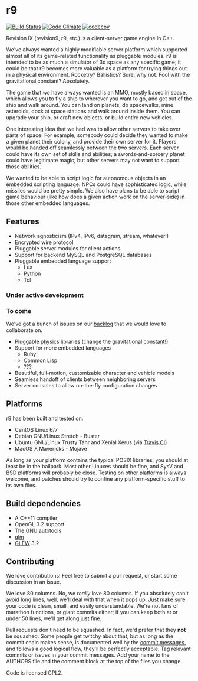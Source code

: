 # r9 #

[![Build Status](https://travis-ci.org/adminspotter/r9.svg?branch=master)](https://travis-ci.org/adminspotter/r9) [![Code Climate](https://codeclimate.com/github/adminspotter/r9/badges/gpa.svg)](https://codeclimate.com/github/adminspotter/r9) [![codecov](https://codecov.io/gh/adminspotter/r9/branch/master/graph/badge.svg)](https://codecov.io/gh/adminspotter/r9)

Revision IX (revision9, r9, etc.) is a client-server game engine in
C++.

We've always wanted a highly modifiable server platform which
supported almost all of its game-related functionality as pluggable
modules.  r9 is intended to be as much a simulator of 3d space as any
specific game; it could be that r9 becomes more valuable as a platform
for trying things out in a physical environment.  Rocketry?
Ballistics?  Sure, why not.  Fool with the gravitational constant?
Absolutely.

The game that *we* have always wanted is an MMO, mostly based in
space, which allows you to fly a ship to wherever you want to go, and
get out of the ship and walk around.  You can land on planets, do
spacewalks, mine asteroids, dock at space stations and walk around
inside them.  You can upgrade your ship, or craft new objects, or
build entire new vehicles.

One interesting idea that we had was to allow other servers to take
over parts of space.  For example, somebody could decide they wanted
to make a given planet their colony, and provide their own server for
it.  Players would be handed off seamlessly between the two servers.
Each server could have its own set of skills and abilities; a
swords-and-sorcery planet could have legitimate magic, but other
servers may not want to support those abilities.

We wanted to be able to script logic for autonomous objects in an
embedded scripting language.  NPCs could have sophisticated logic,
while missiles would be pretty simple.  We also have plans to be able
to script game behaviour (like how does a given action work on the
server-side) in those other embedded languages.

## Features ##

* Network agnosticism (IPv4, IPv6, datagram, stream, whatever!)
* Encrypted wire protocol
* Pluggable server modules for client actions
* Support for backend MySQL and PostgreSQL databases
* Pluggable embedded language support
  * Lua
  * Python
  * Tcl

### Under active development ###

### To come ###

We've got a bunch of issues on our
[backlog](https://github.com/adminspotter/r9/issues) that we would
love to collaborate on.

* Pluggable physics libraries (change the gravitational constant!)
* Support for more embedded languages
  * Ruby
  * Common Lisp
  * ???
* Beautiful, full-motion, customizable character and vehicle models
* Seamless handoff of clients between neighboring servers
* Server consoles to allow on-the-fly configuration changes

## Platforms ##

r9 has been built and tested on:

* CentOS Linux 6/7
* Debian GNU/Linux Stretch - Buster
* Ubuntu GNU/Linux Trusty Tahr and Xenial Xerus (via [Travis CI](https://travis-ci.org))
* MacOS X Mavericks - Mojave

As long as your platform contains the typical POSIX libraries, you
should at least be in the ballpark.  Most other Linuxes should be
fine, and SysV and BSD platforms will probably be close.  Testing on
other platforms is always welcome, and patches should try to confine
any platform-specific stuff to its own files.

## Build dependencies ##

* A C++11 compiler
* OpenGL 3.2 support
* The GNU autotools
* [glm](http://glm.g-truc.net/)
* [GLFW](http://www.glfw.org/) 3.2

## Contributing ##

We love contributions!  Feel free to submit a pull request, or start
some discussion in an issue.

We love 80 columns.  No, we *really* love 80 columns.  If you
absolutely can't avoid long lines, well, we'll deal with that when it
pops up.  Just make sure your code is clean, small, and easily
understandable.  We're not fans of marathon functions, or giant
commits either; if you can keep both at or under 50 lines, we'll get
along just fine.

Pull requests don't need to be squashed.  In fact, we'd prefer that
they **not** be squashed.  Some people get twitchy about that, but as
long as the commit chain makes sense, is documented well by the
[commit messages](https://chris.beams.io/posts/git-commit/), and
follows a good logical flow, they'll be perfectly acceptable.  Tag
relevant commits or issues in your commit messages.  Add your name to
the AUTHORS file and the comment block at the top of the files you
change.

Code is licensed GPL2.
